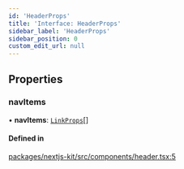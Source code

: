 ```yaml
---
id: 'HeaderProps'
title: 'Interface: HeaderProps'
sidebar_label: 'HeaderProps'
sidebar_position: 0
custom_edit_url: null
---
```


## Properties

### navItems

• **navItems**: [`LinkProps`](LinkProps.md)[]

#### Defined in

[packages/nextjs-kit/src/components/header.tsx:5](https://github.com/pantheon-systems/decoupled-kit-js/blob/ddd6c3538/packages/nextjs-kit/src/components/header.tsx#L5)

